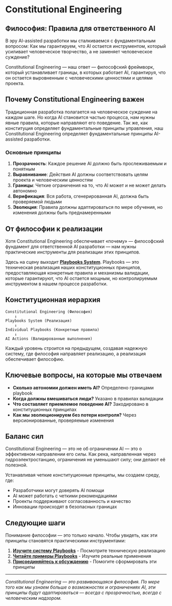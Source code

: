 # Constitutional Engineering

## Философия: Правила для ответственного AI

В эру AI-assisted разработки мы сталкиваемся с фундаментальным вопросом: Как мы гарантируем, что AI остается инструментом, который усиливает человеческое творчество, а не заменяет человеческое суждение?

Constitutional Engineering — наш ответ — философский фреймворк, который устанавливает границы, в которых работает AI, гарантируя, что он остается выровненным с человеческими ценностями и целями проекта.

## Почему Constitutional Engineering важен

Традиционная разработка полагается на человеческое суждение на каждом шаге. Но когда AI становится частью процесса, нам нужны явные правила, которые направляют его поведение. Так же, как конституция определяет фундаментальные принципы управления, наш Constitutional Engineering определяет фундаментальные принципы AI-assisted разработки.

### Основные принципы

1. **Прозрачность**: Каждое решение AI должно быть прослеживаемым и понятным
2. **Выравнивание**: Действия AI должны соответствовать целям проекта и человеческим ценностям
3. **Границы**: Четкие ограничения на то, что AI может и не может делать автономно
4. **Верификация**: Вся работа, сгенерированная AI, должна быть проверяемой людьми
5. **Эволюция**: Правила должны адаптироваться по мере обучения, но изменения должны быть преднамеренными

## От философии к реализации

Хотя Constitutional Engineering обеспечивает «почему» — философский фундамент для ответственной AI разработки — нам нужны практические инструменты для реализации этих принципов.

Здесь на сцену выходит **[Playbooks System](/ru/playbooks-system)**. Playbooks — это техническая реализация наших конституционных принципов, предоставляющая конкретные правила и механизмы валидации, которые гарантируют, что AI остается мощным, но контролируемым инструментом в нашем процессе разработки.

<PageCTA
  title="Готовы изучить реализацию?"
  subtitle="Узнайте, как Playbooks превращают философию в практическое управление AI"
  buttonText="Откройте для себя систему Playbooks"
  buttonLink="/ru/playbooks-system"
  buttonStyle="secondary"
/>

## Конституционная иерархия

```
Constitutional Engineering (Философия)
    ↓
Playbooks System (Реализация)
    ↓
Individual Playbooks (Конкретные правила)
    ↓
AI Actions (Валидированные выполнения)
```

Каждый уровень строится на предыдущем, создавая надежную систему, где философия направляет реализацию, а реализация обеспечивает философию.

## Ключевые вопросы, на которые мы отвечаем

- **Сколько автономии должен иметь AI?** Определено границами playbook
- **Когда должны вмешиваться люди?** Указано в правилах валидации
- **Что составляет приемлемое поведение AI?** Закодировано в конституционных принципах
- **Как мы эволюционируем без потери контроля?** Через версионированные, проверяемые изменения

## Баланс сил

Constitutional Engineering — это не об ограничении AI — это о эффективном направлении его силы. Как река, направленная через гидроэлектростанцию, ограничения не уменьшают силу; они делают её полезной.

Устанавливая четкие конституционные принципы, мы создаем среду, где:
- Разработчики могут доверять AI помощи
- AI может работать с четкими рекомендациями
- Проекты поддерживают согласованность и качество
- Инновации происходят в безопасных границах

## Следующие шаги

Понимание философии — это только начало. Чтобы увидеть, как эти принципы становятся практическими инструментами:

1. **[Изучите систему Playbooks](/ru/playbooks-system)** - Посмотрите техническую реализацию
2. **[Читайте примеры Playbooks](/ru/playbooks-system)** - Изучите реальные применения
3. **[Присоединяйтесь к обсуждению](https://discord.gg/cZ7PZvnMk4)** - Помогите сформировать эти принципы

---

*Constitutional Engineering — это развивающаяся философия. По мере того как мы узнаем больше о возможностях и ограничениях AI, эти принципы будут адаптироваться — всегда с прозрачностью, всегда с человеческим надзором.*
